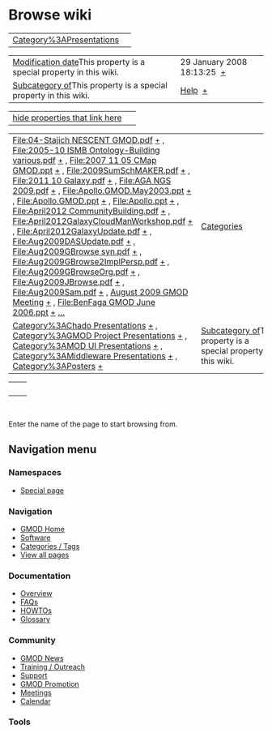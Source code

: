 



<span id="top"></span>




# <span dir="auto">Browse wiki</span>






|  |  |
|----|----|
| [Category%3APresentations](/wiki/Category%3APresentations "Category%3APresentations") |  |

|  |  |
|----|----|
| <span class="smw-highlighter" data-type="1" state="inline" data-title="Property"><span class="smwbuiltin">[Modification date](/wiki/Property:Modification_date "Property:Modification date")</span><span class="smwttcontent">This property is a special property in this wiki.</span></span> | <span class="smwb-value">29 January 2008 18:13:25  <span class="smwsearch">[+](/wiki/Special%3ASearchByProperty/Modification-20date/29-20January-202008-2018:13:25 "Special%3ASearchByProperty/Modification-20date/29-20January-202008-2018:13:25")</span></span> |
| <span class="smw-highlighter" data-type="1" state="inline" data-title="Property"><span class="smwbuiltin">[Subcategory of](/wiki/Property:Subcategory_of "Property:Subcategory of")</span><span class="smwttcontent">This property is a special property in this wiki.</span></span> | <span class="smwb-value">[Help](/wiki/Category%3AHelp "Category%3AHelp")  <span class="smwsearch">[+](/wiki/Special%3ASearchByProperty/Subcategory-20of/Help "Special%3ASearchByProperty/Subcategory-20of/Help")</span></span> |

<span id="smw_browse_incoming"></span>

|  |  |
|----|----|
| [hide properties that link here](/mediawiki/index.php?title=Special:Browse&offset=0&dir=out&article=Category%3APresentations)  |  |

|  |  |
|----|----|
| <span class="smwb-ivalue">[File:04-Stajich NESCENT GMOD.pdf](/wiki/File:04-Stajich_NESCENT_GMOD.pdf "File:04-Stajich NESCENT GMOD.pdf") <span class="smwbrowse">[+](/wiki/Special%253ABrowse/File:04-2DStajich-20NESCENT-20GMOD.pdf "Special%253ABrowse/File:04-2DStajich-20NESCENT-20GMOD.pdf")</span></span> , <span class="smwb-ivalue">[File:2005-10 ISMB Ontology-Building various.pdf](/wiki/File:2005-10_ISMB_Ontology-Building_various.pdf "File:2005-10 ISMB Ontology-Building various.pdf") <span class="smwbrowse">[+](/wiki/Special%253ABrowse/File:2005-2D10-20ISMB-20Ontology-2DBuilding-20various.pdf "Special%253ABrowse/File:2005-2D10-20ISMB-20Ontology-2DBuilding-20various.pdf")</span></span> , <span class="smwb-ivalue">[File:2007 11 05 CMap GMOD.ppt](/wiki/File:2007_11_05_CMap_GMOD.ppt "File:2007 11 05 CMap GMOD.ppt") <span class="smwbrowse">[+](/wiki/Special%253ABrowse/File:2007-2011-2005-20CMap-20GMOD.ppt "Special%253ABrowse/File:2007-2011-2005-20CMap-20GMOD.ppt")</span></span> , <span class="smwb-ivalue">[File:2009SumSchMAKER.pdf](/wiki/File:2009SumSchMAKER.pdf "File:2009SumSchMAKER.pdf") <span class="smwbrowse">[+](/wiki/Special%253ABrowse/File:2009SumSchMAKER.pdf "Special%253ABrowse/File:2009SumSchMAKER.pdf")</span></span> , <span class="smwb-ivalue">[File:2011 10 Galaxy.pdf](/wiki/File:2011_10_Galaxy.pdf "File:2011 10 Galaxy.pdf") <span class="smwbrowse">[+](/wiki/Special%253ABrowse/File:2011-2010-20Galaxy.pdf "Special%253ABrowse/File:2011-2010-20Galaxy.pdf")</span></span> , <span class="smwb-ivalue">[File:AGA NGS 2009.pdf](/wiki/File:AGA_NGS_2009.pdf "File:AGA NGS 2009.pdf") <span class="smwbrowse">[+](/wiki/Special%253ABrowse/File:AGA-20NGS-202009.pdf "Special%253ABrowse/File:AGA-20NGS-202009.pdf")</span></span> , <span class="smwb-ivalue">[File:Apollo.GMOD.May2003.ppt](/wiki/File:Apollo.GMOD.May2003.ppt "File:Apollo.GMOD.May2003.ppt") <span class="smwbrowse">[+](/wiki/Special%253ABrowse/File:Apollo.GMOD.May2003.ppt "Special%253ABrowse/File:Apollo.GMOD.May2003.ppt")</span></span> , <span class="smwb-ivalue">[File:Apollo.GMOD.ppt](/wiki/File:Apollo.GMOD.ppt "File:Apollo.GMOD.ppt") <span class="smwbrowse">[+](/wiki/Special%253ABrowse/File:Apollo.GMOD.ppt "Special%253ABrowse/File:Apollo.GMOD.ppt")</span></span> , <span class="smwb-ivalue">[File:Apollo.ppt](/wiki/File:Apollo.ppt "File:Apollo.ppt") <span class="smwbrowse">[+](/wiki/Special%253ABrowse/File:Apollo.ppt "Special%253ABrowse/File:Apollo.ppt")</span></span> , <span class="smwb-ivalue">[File:April2012 CommunityBuilding.pdf](/wiki/File:April2012_CommunityBuilding.pdf "File:April2012 CommunityBuilding.pdf") <span class="smwbrowse">[+](/wiki/Special%253ABrowse/File:April2012-20CommunityBuilding.pdf "Special%253ABrowse/File:April2012-20CommunityBuilding.pdf")</span></span> , <span class="smwb-ivalue">[File:April2012GalaxyCloudManWorkshop.pdf](/wiki/File:April2012GalaxyCloudManWorkshop.pdf "File:April2012GalaxyCloudManWorkshop.pdf") <span class="smwbrowse">[+](/wiki/Special%253ABrowse/File:April2012GalaxyCloudManWorkshop.pdf "Special%253ABrowse/File:April2012GalaxyCloudManWorkshop.pdf")</span></span> , <span class="smwb-ivalue">[File:April2012GalaxyUpdate.pdf](/wiki/File:April2012GalaxyUpdate.pdf "File:April2012GalaxyUpdate.pdf") <span class="smwbrowse">[+](/wiki/Special%253ABrowse/File:April2012GalaxyUpdate.pdf "Special%253ABrowse/File:April2012GalaxyUpdate.pdf")</span></span> , <span class="smwb-ivalue">[File:Aug2009DASUpdate.pdf](/wiki/File:Aug2009DASUpdate.pdf "File:Aug2009DASUpdate.pdf") <span class="smwbrowse">[+](/wiki/Special%253ABrowse/File:Aug2009DASUpdate.pdf "Special%253ABrowse/File:Aug2009DASUpdate.pdf")</span></span> , <span class="smwb-ivalue">[File:Aug2009GBrowse syn.pdf](/wiki/File:Aug2009GBrowse_syn.pdf "File:Aug2009GBrowse syn.pdf") <span class="smwbrowse">[+](/wiki/Special%253ABrowse/File:Aug2009GBrowse-20syn.pdf "Special%253ABrowse/File:Aug2009GBrowse-20syn.pdf")</span></span> , <span class="smwb-ivalue">[File:Aug2009GBrowse2ImplPersp.pdf](/wiki/File:Aug2009GBrowse2ImplPersp.pdf "File:Aug2009GBrowse2ImplPersp.pdf") <span class="smwbrowse">[+](/wiki/Special%253ABrowse/File:Aug2009GBrowse2ImplPersp.pdf "Special%253ABrowse/File:Aug2009GBrowse2ImplPersp.pdf")</span></span> , <span class="smwb-ivalue">[File:Aug2009GBrowseOrg.pdf](/wiki/File:Aug2009GBrowseOrg.pdf "File:Aug2009GBrowseOrg.pdf") <span class="smwbrowse">[+](/wiki/Special%253ABrowse/File:Aug2009GBrowseOrg.pdf "Special%253ABrowse/File:Aug2009GBrowseOrg.pdf")</span></span> , <span class="smwb-ivalue">[File:Aug2009JBrowse.pdf](/wiki/File:Aug2009JBrowse.pdf "File:Aug2009JBrowse.pdf") <span class="smwbrowse">[+](/wiki/Special%253ABrowse/File:Aug2009JBrowse.pdf "Special%253ABrowse/File:Aug2009JBrowse.pdf")</span></span> , <span class="smwb-ivalue">[File:Aug2009Sam.pdf](/wiki/File:Aug2009Sam.pdf "File:Aug2009Sam.pdf") <span class="smwbrowse">[+](/wiki/Special%253ABrowse/File:Aug2009Sam.pdf "Special%253ABrowse/File:Aug2009Sam.pdf")</span></span> , <span class="smwb-ivalue">[August 2009 GMOD Meeting](/wiki/August_2009_GMOD_Meeting "August 2009 GMOD Meeting") <span class="smwbrowse">[+](/wiki/Special%253ABrowse/August-202009-20GMOD-20Meeting "Special%253ABrowse/August-202009-20GMOD-20Meeting")</span></span> , <span class="smwb-ivalue">[File:BenFaga GMOD June 2006.ppt](/wiki/File:BenFaga_GMOD_June_2006.ppt "File:BenFaga GMOD June 2006.ppt") <span class="smwbrowse">[+](/wiki/Special%253ABrowse/File:BenFaga-20GMOD-20June-202006.ppt "Special%253ABrowse/File:BenFaga-20GMOD-20June-202006.ppt")</span></span> […](/mediawiki/index.php?title=Special%3ASearchByProperty&property=&value=Category%3APresentations) | [Categories](/wiki/Special%3ACategories "Special%3ACategories") |
| <span class="smwb-ivalue">[Category%3AChado Presentations](/wiki/Category%3AChado_Presentations "Category%3AChado Presentations") <span class="smwbrowse">[+](/wiki/Special%253ABrowse/Category%3AChado-20Presentations "Special%253ABrowse/Category%3AChado-20Presentations")</span></span> , <span class="smwb-ivalue">[Category%3AGMOD Project Presentations](/wiki/Category%3AGMOD_Project_Presentations "Category%3AGMOD Project Presentations") <span class="smwbrowse">[+](/wiki/Special%253ABrowse/Category%3AGMOD-20Project-20Presentations "Special%253ABrowse/Category%3AGMOD-20Project-20Presentations")</span></span> , <span class="smwb-ivalue">[Category%3AMOD UI Presentations](/wiki/Category%3AMOD_UI_Presentations "Category%3AMOD UI Presentations") <span class="smwbrowse">[+](/wiki/Special%253ABrowse/Category%3AMOD-20UI-20Presentations "Special%253ABrowse/Category%3AMOD-20UI-20Presentations")</span></span> , <span class="smwb-ivalue">[Category%3AMiddleware Presentations](/wiki/Category%3AMiddleware_Presentations "Category%3AMiddleware Presentations") <span class="smwbrowse">[+](/wiki/Special%253ABrowse/Category%3AMiddleware-20Presentations "Special%253ABrowse/Category%3AMiddleware-20Presentations")</span></span> , <span class="smwb-ivalue">[Category%3APosters](/wiki/Category%3APosters "Category%3APosters") <span class="smwbrowse">[+](/wiki/Special%253ABrowse/Category%3APosters "Special%253ABrowse/Category%3APosters")</span></span> | <span class="smw-highlighter" data-type="1" state="inline" data-title="Property"><span class="smwbuiltin">[Subcategory of](/wiki/Property:Subcategory_of "Property:Subcategory of")</span><span class="smwttcontent">This property is a special property in this wiki.</span></span> |

|     |     |
|-----|-----|
|     |     |

 

Enter the name of the page to start browsing from.  








## Navigation menu



### Namespaces

- <span id="ca-nstab-special">[Special
  page](/wiki/Special%253ABrowse/Category%3APresentations "This is a special page, you cannot edit the page itself")</span>






### Navigation



- <span id="n-GMOD-Home">[GMOD Home](/wiki/Main_Page)</span>
- <span id="n-Software">[Software](/wiki/GMOD_Components)</span>
- <span id="n-Categories-.2F-Tags">[Categories /
  Tags](/wiki/Categories)</span>
- <span id="n-View-all-pages">[View all
  pages](/wiki/Special:AllPages)</span>




### Documentation



- <span id="n-Overview">[Overview](/wiki/Overview)</span>
- <span id="n-FAQs">[FAQs](/wiki/Category%3AFAQ)</span>
- <span id="n-HOWTOs">[HOWTOs](/wiki/Category%3AHOWTO)</span>
- <span id="n-Glossary">[Glossary](/wiki/Glossary)</span>




### Community



- <span id="n-GMOD-News">[GMOD News](/wiki/GMOD_News)</span>
- <span id="n-Training-.2F-Outreach">[Training /
  Outreach](/wiki/Training_and_Outreach)</span>
- <span id="n-Support">[Support](/wiki/Support)</span>
- <span id="n-GMOD-Promotion">[GMOD
  Promotion](/wiki/GMOD_Promotion)</span>
- <span id="n-Meetings">[Meetings](/wiki/Meetings)</span>
- <span id="n-Calendar">[Calendar](/wiki/Calendar)</span>




### Tools












<!-- -->




